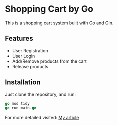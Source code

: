 # Shopping Cart by Go

This is a shopping cart system built with Go and Gin.

## Features
- User Registration  
- User Login  
- Add/Remove products from the cart  
- Release products  

## Installation
Just clone the repository, and run:
```go
go mod tidy
go run main.go
```
For more detailed visited:
[My article](https://miyakiyu.github.io/2025/01/24/Shopping-cart-Go/)

